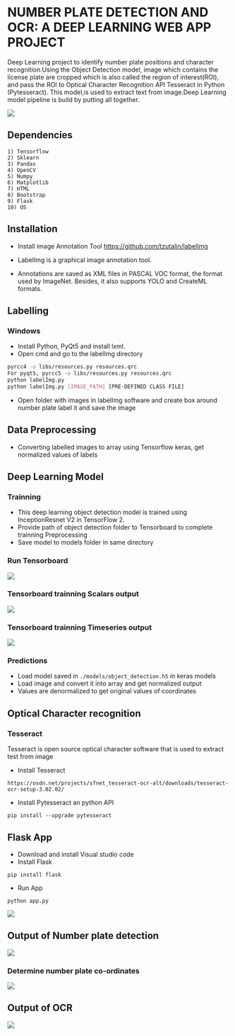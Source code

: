 # NUMBER PLATE DETECTION AND OCR: A DEEP LEARNING WEB APP PROJECT

Deep Learning project to identify number plate positions and character recognition.Using the Object Detection model, image which contains the license plate are cropped which is also called the region of interest(ROI), and pass the ROI to Optical Character Recognition API Tesseract in Python (Pytesseract). 
This model,is used to extract text from image.Deep Learning model pipeline is build by putting all together.

![](/Screenshots/UI.png)

## Dependencies

    1) Tensorflow
    2) Sklearn
    3) Pandas
    4) OpenCV
    5) Numpy
    6) Matplotlib
    7) HTML
    8) Bootstrap
    9) Flask
    10) OS

## Installation

* Install image Annotation Tool https://github.com/tzutalin/labelImg

* LabelImg is a graphical image annotation tool. 
* Annotations are saved as XML files in PASCAL VOC format, the format used by ImageNet. Besides, it also supports YOLO and CreateML formats.

## Labelling    
### Windows

* Install Python, PyQt5 and install lxml.
* Open cmd and go to the labelImg directory
```bash
pyrcc4 -o libs/resources.py resources.qrc
For pyqt5, pyrcc5 -o libs/resources.py resources.qrc
python labelImg.py
python labelImg.py [IMAGE_PATH] [PRE-DEFINED CLASS FILE]
```
* Open folder with images in labelImg software and create box around number plate label it and save the image
## Data Preprocessing
* Converting labelled images to array using Tensorflow keras, get normalized values of labels

## Deep Learning Model
### Trainning
* This deep learning object detection model is trained using InceptionResnet V2 in TensorFlow 2. 
* Provide path of object detection folder to Tensorboard to complete trainning Preprocessing
* Save model to models folder in same directory

### Run Tensorboard
![](/Screenshots/run_tb.png)

### Tensorboard trainning Scalars output

![](/Screenshots/tb_scalar.png)


### Tensorboard trainning Timeseries output

![](/Screenshots/tb_timeseries.png)

### Predictions
* Load model saved in ```./models/object_detection.h5``` in keras models
* Load image and convert it into array and get normalized output
* Values are denormalized to get original values of coordinates
## Optical Character recognition

### Tesseract

Tesseract is open source optical character software that is used to extract test from image

* Install Tesseract 
```
https://osdn.net/projects/sfnet_tesseract-ocr-alt/downloads/tesseract-ocr-setup-3.02.02/
```


* Install Pytesseract an python API 
```
pip install --upgrade pytesseract
```

## Flask App

* Download and install Visual studio code
* Install Flask
``` 
pip install flask
```
* Run App 
```
python app.py

```
![](/Screenshots/run_app.png)

## Output of Number plate detection

![](/Screenshots/UI.png)

### Determine number plate co-ordinates

![](/Screenshots/cods_op.png)

## Output of OCR 

![](/Screenshots/OCR.jpeg)
